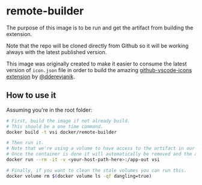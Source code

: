 # remote-builder

The purpose of this image is to be run and get the artifact from building the extension.

Note that the repo will be cloned directly from Github so it will be working always with the latest published version.

This image was originally created to make it easier to consume the latest version of `icon.json` file in order to build the amazing [github-vscode-icons extension](https://github.com/dderevjanik/github-vscode-icons) by [@dderevjanik](https://github.com/dderevjanik).

## How to use it

Assuming you're in the root folder:

```sh
# First, build the image if not already build.
# This should be a one time command.
docker build -t vsi docker/remote-builder

# Then run it.
# Note that we're using a volume to have access to the artifact in our host (https://docs.docker.com/engine/admin/volumes/volumes/).
# Once the container is done it will automatically be removed and the artifact will be in your mapped folder.
docker run --rm -it -v <your-host-path-here>:/app-out vsi

# Finally, if you want to clean the stale volumes you can run this.
docker volume rm $(docker volume ls -qf dangling=true)
```
